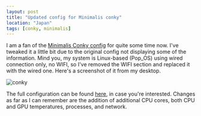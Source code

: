 ```yaml
---
layout: post
title: "Updated config for Minimalis conky"
location: "Japan"
tags: [conky, minimalis]
---
```


I am a fan of the [Minimalis Conky config](https://www.gnome-look.org/p/1112273/) for quite some time now. I've tweaked it a little bit due to the original config not displaying some of the information. Mind you, my system is Linux-based (Pop_OS) using wired connection only, no WIFI, so I've removed the WIFI section and replaced it with the wired one. Here's a screenshot of it from my desktop.

![conky](https://bn1302files.storage.live.com/y4m2kfcOnlwKVRH5Gp1n5-ws20iU6M-O0BFHpBQ07D901QSt5XWZg5QTFFm6VBEyW7zYdeQnlYISyjFNQVRXPWP21yQKi8xQW8wBQE3Wbh0IXoQ_1AgJ4fVH0_rpxU09pCWdhqvfYjoxkmfe0iRVAOb88NWGZio78XO9Xt235l0D2sL6Nh8h-ebBb0OTbOB3yrc?width=826&height=1087&cropmode=none)

The full configuration can be found [here](https://github.com/flowerinthenight/.files/blob/master/conky.conf), in case you're interested. Changes as far as I can remember are the addition of additional CPU cores, both CPU and GPU temperatures, processes, and network.
